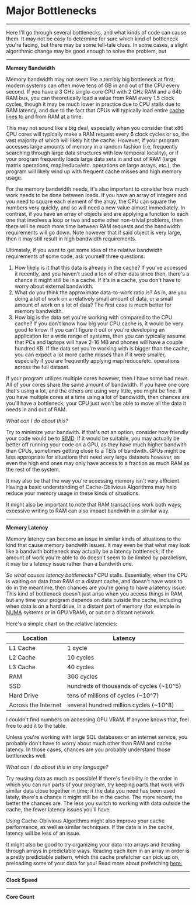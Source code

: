 # Major Bottlenecks

---


Here I'll go through several bottlenecks, and what kinds of code can cause them. It may not be easy to determine for sure which kind of bottleneck you're facing, but there may be some tell-tale clues. In some cases, a slight algorithmic change may be good enough to solve the problem, but

---

**Memory Bandwidth**

Memory bandwidth may not seem like a terribly big bottleneck at first; modern systems can often move tens of GB in and out of the CPU every second. If you have a 3 GHz single-core CPU with 2 GHz RAM and a 64b RAM bus, you can theoretically load a value from RAM every 1.5 clock cycles, though it may be much lower in practice due to CPU stalls due to RAM latency, and due to the fact that CPUs will typically load entire [cache lines](../Memory/caches.md) to and from RAM at a time.

This may not sound like a big deal, especially when you consider that x86 CPU cores will typically make a RAM request every 6 clock cycles or so, the vast majority of which will likely hit the cache. However, if your program accesses large amounts of memory in a random fashion (i.e, frequently searching through large data structures with low temporal locality), or if your program frequently loads large data sets in and out of RAM (large matrix operations, map/reduce/etc. operations on large arrays, etc.), the program will likely wind up with frequent cache misses and high memory usage.

For the memory bandwidth needs, it's also important to consider how much work needs to be done between loads. If you have an array of integers and you need to square each element of the array, the CPU can square the numbers very quickly, and so will need a new value almost immediately. In contrast, if you have an array of objects and are applying a function to each one that involves a loop or two and some other non-trivial problems, then there will be much more time between RAM requests and the bandwidth requirements will go down. Note however that if said object is very large, then it may still result in high bandwidth requirements.

Ultimately, if you want to get some idea of the relative bandwidth requirements of some code, ask yourself three questions:
1. How likely is it that this data is already in the cache? If you've accessed it recently, and you haven't used a ton of other data since then, there's a chance it might still be in a cache. If it's in a cache, you don't have to worry about external bandwidth.
2. What do you think the approximate data-to-work ratio is? As in, are you doing a lot of work on a relatively small amount of data, or a small amount of work on a lot of data? The first case is much better for memory bandwidth.
3. How big is the data set you're working with compared to the CPU cache? If you don't know how big your CPU cache is, it would be very good to know. If you can't figure it out or you're developing an application for a wide range of systems, then you can typically assume that PCs and laptops will have 2-16 MB and phones will have a couple hundred KB. If the data set you're working with is bigger than the cache, you can expect a lot more cache misses than if it were smaller, especially if you are frequently applying map/reduce/etc. operations across the full dataset.

If your program utilizes multiple cores however, then I have some bad news. All of your cores share the same amount of bandwidth. If you have one core that's using a lot, and the others are using very little, you might be fine. If you have multiple cores at a time using a lot of bandwidth, then chances are you'll have a bottleneck; your CPU just won't be able to move all the data it needs in and out of RAM.

*What can I do about this?*

Try to minimize your bandwith. If that's not an option, consider how friendly your code would be to [SIMD](../CPU/simdvmimd.md). If it would be suitable, you may actually be better off running your code on a GPU, as they have much higher bandwith than CPUs, sometimes getting close to a TB/s of bandwith. GPUs might be less appropriate for situations that need very large datasets however, as even the high end ones may only have access to a fraction as much RAM as the rest of the system.

It may also be that the way you're accessing memory isn't very efficient. Having a basic understanding of Cache-Oblivious Algorithms may help reduce your memory usage in these kinds of situations.

It might also be important to note that RAM transactions work both ways; excessive writing to RAM can also impact bandwith in a similar way.

---

**Memory Latency**

Memory latency can become an issue in similar kinds of situations to the kind that cause memory bandwith issues. It may even be that what may look like a bandwith bottleneck may actually be a latency bottleneck; if the amount of work you're able to do doesn't seem to be limited by parallelism, it may be a latency issue rather than a bandwith one.

*So what causes latency bottlenecks?* CPU stalls. Essentially, when the CPU is waiting on data from RAM or a distant cache, and doesn't have work to do in the meantime, then chances are you're going to have a latency issue. This kind of bottleneck doesn't just arise when you access things in RAM, but any time your program depends on data outside the cache, including when data is on a hard drive, in a distant part of memory (for example in [NUMA](../System/smpnuma.md) systems or in GPU VRAM), or out on a distant network.

Here's a simple chart on the relative latencies:

Location | Latency
---------|--------
L1 Cache | 1 cycle
L2 Cache | 10 cycles
L3 Cache | 40 cycles
RAM | 300 cycles
SSD | hundreds of thousands of cycles (~10^5)
Hard Drive | tens of millions of cycles (~10^7)
Across the Internet | several hundred million cycles (~10^8)

I couldn't find numbers on accessing GPU VRAM. If anyone knows that, feel free to add it to the table.


Unless you're working with large SQL databases or an internet service, you probably don't have to worry about much other than RAM and cache latency. In those cases, chances are you probably understand those bottlenecks well.


*What can I do about this in any language?*

Try reusing data as much as possible! If there's flexibility in the order in which you can run parts of your program, try keeping parts that work with similar data close together in time; if the data you need has been used lately, there's a chance it might still be in the cache. The more recent, the better the chances are. The less you switch to working with data outside the cache, the fewer latency issues you'll have.

Using Cache-Oblivious Algorithms might also improve your cache performance, as well as similar techniques. If the data is in the cache, latency will be less of an issue.

It might also be good to try organizing your data into arrays and iterating through arrays in predictable ways. Reading each item in an array in order is a pretty predictable pattern, which the cache prefetcher can pick up on, preloading some of your data for you! Read more about prefetching [here.](../Memory/prefetch.md)




---

**Clock Speed**


---

**Core Count**
